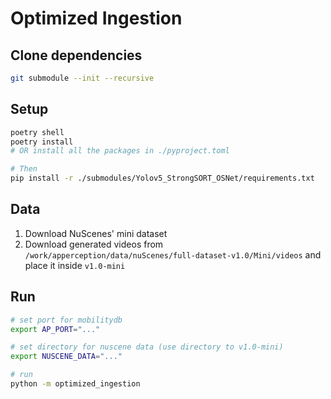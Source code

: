 # Optimized Ingestion

## Clone dependencies
```sh
git submodule --init --recursive
```

## Setup
```sh
poetry shell
poetry install
# OR install all the packages in ./pyproject.toml

# Then
pip install -r ./submodules/Yolov5_StrongSORT_OSNet/requirements.txt
```

## Data
1. Download NuScenes' mini dataset
2. Download generated videos from `/work/apperception/data/nuScenes/full-dataset-v1.0/Mini/videos` and place it inside `v1.0-mini`

## Run
```sh
# set port for mobilitydb
export AP_PORT="..."

# set directory for nuscene data (use directory to v1.0-mini)
export NUSCENE_DATA="..."

# run
python -m optimized_ingestion
```
